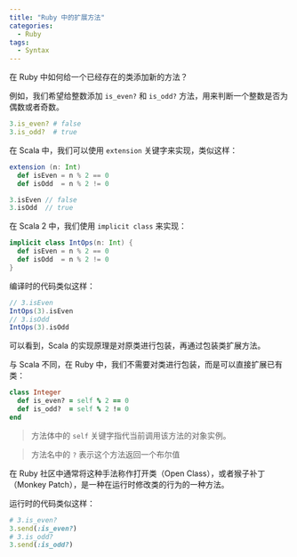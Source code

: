 ```yaml
---
title: "Ruby 中的扩展方法"
categories:
  - Ruby
tags:
  - Syntax
---
```


在 Ruby 中如何给一个已经存在的类添加新的方法？

例如，我们希望给整数添加 `is_even?` 和 `is_odd?` 方法，用来判断一个整数是否为偶数或者奇数。

```ruby
3.is_even? # false
3.is_odd?  # true
```

在 Scala 中，我们可以使用 `extension` 关键字来实现，类似这样：

```scala
extension (n: Int)
  def isEven = n % 2 == 0
  def isOdd  = n % 2 != 0

3.isEven // false
3.isOdd  // true
```

在 Scala 2 中，我们使用 `implicit class` 来实现：

```scala
implicit class IntOps(n: Int) {
  def isEven = n % 2 == 0
  def isOdd  = n % 2 != 0
}
```

编译时的代码类似这样：

```scala
// 3.isEven
IntOps(3).isEven
// 3.isOdd
IntOps(3).isOdd
```

可以看到，Scala 的实现原理是对原类进行包装，再通过包装类扩展方法。

与 Scala 不同，在 Ruby 中，我们不需要对类进行包装，而是可以直接扩展已有类：

```ruby
class Integer
  def is_even? = self % 2 == 0
  def is_odd?  = self % 2 != 0
end
```

> 方法体中的 `self` 关键字指代当前调用该方法的对象实例。

> 方法名中的 `?` 表示这个方法返回一个布尔值

在 Ruby 社区中通常将这种手法称作打开类（Open Class），或者猴子补丁（Monkey Patch），是一种在运行时修改类的行为的一种方法。

运行时的代码类似这样：

```ruby
# 3.is_even?
3.send(:is_even?)
# 3.is_odd?
3.send(:is_odd?)
```
